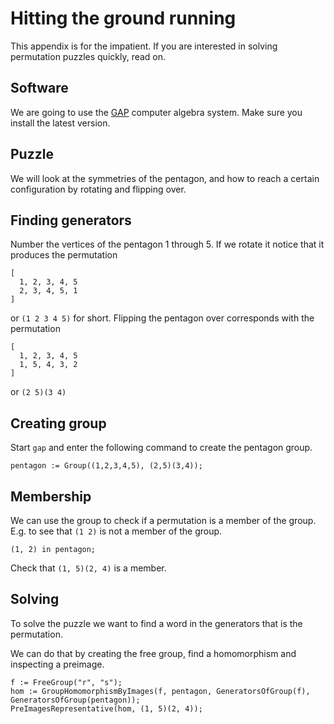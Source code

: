 # Hitting the ground running
This appendix is for the impatient. If you are interested in solving permutation
puzzles quickly, read on.

## Software
We are going to use the [GAP][gap] computer algebra system. Make sure you
install the latest version.

## Puzzle
We will look at the symmetries of the pentagon, and how to reach a certain
configuration by rotating and flipping over.

## Finding generators
Number the vertices of the pentagon 1 through 5. If we rotate it notice that it
produces the permutation

```plain
[
  1, 2, 3, 4, 5
  2, 3, 4, 5, 1
]
```

or `(1 2 3 4 5)` for short. Flipping the pentagon over corresponds with the
permutation

```plain
[
  1, 2, 3, 4, 5
  1, 5, 4, 3, 2
]
```

or `(2 5)(3 4)`

## Creating group
Start `gap` and enter the following command to create the pentagon group.

```plain
pentagon := Group((1,2,3,4,5), (2,5)(3,4));
```

## Membership
We can use the group to check if a permutation is a member of the group. E.g. to
see that `(1 2)` is not a member of the group.

```plain
(1, 2) in pentagon;
```

Check that `(1, 5)(2, 4)` is a member.

## Solving
To solve the puzzle we want to find a word in the generators that is the
permutation.

We can do that by creating the free group, find a homomorphism and inspecting a
preimage.

```plain
f := FreeGroup("r", "s");
hom := GroupHomomorphismByImages(f, pentagon, GeneratorsOfGroup(f),
GeneratorsOfGroup(pentagon));
PreImagesRepresentative(hom, (1, 5)(2, 4));
```

[gap]: http://www.gap-system.org
